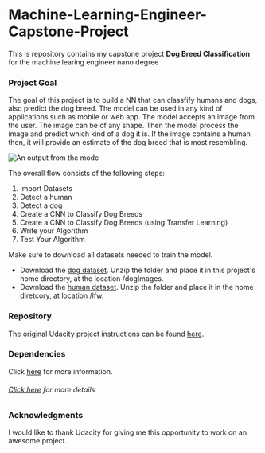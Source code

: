 # Machine-Learning-Engineer-Capstone-Project
This is repository contains my capstone project **Dog Breed Classification** for the machine learing engineer nano degree 

### Project Goal
The goal of this project is to build a NN that can classfify humans and dogs, also predict the dog breed. The model can be used in any kind of applications such as mobile or web app. The model accepts an image from the user. The image can be of any shape. Then the model process the image and predict which kind of a dog it is. If the image contains a human then, it will provide an estimate of the dog breed that is most resembling.


![An output from the mode](https://raw.githubusercontent.com/Randheerrrk/Machine-Learning-Engineer-Capstone-Project-Dog-Breed-Classifier/master/Screenshot%20from%202020-05-10%2013-29-06.png)

The overall flow consists of the following steps:

  1. Import Datasets 
  1. Detect a human
  1. Detect a dog
  1. Create a CNN to Classify Dog Breeds 
  1. Create a CNN to Classify Dog Breeds (using Transfer Learning)
  1. Write your Algorithm
  1. Test Your Algorithm
  
  Make sure to download all datasets needed to train the model.
  
  * Download the [dog dataset](https://s3-us-west-1.amazonaws.com/udacity-aind/dog-project/dogImages.zip).  Unzip the folder and place it in this project's home directory, at the location /dogImages.
  * Download the [human dataset](https://s3-us-west-1.amazonaws.com/udacity-aind/dog-project/lfw.zip).  Unzip the folder and place it in the home diretcory, at location /lfw.
  
  ### Repository
  
  The original Udacity project instructions can be found [here](https://github.com/udacity/deep-learning-v2-pytorch/tree/master/project-dog-classification).
  
  ### Dependencies
  
  Click [here](https://github.com/udacity/deep-learning-v2-pytorch) for more information.
  
  ###### [Click here](https://github.com/Randheerrrk/Machine-Learning-Engineer-Capstone-Project-Dog-Breed-Classifier/blob/master/dog_app.ipynb) for more details
  
  ### Acknowledgments
  
  I would like to thank Udacity for giving me this opportunity to work on an awesome project.
  

